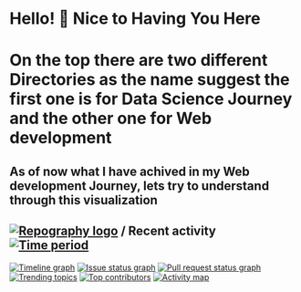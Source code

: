 # Hello! :wave: Nice to Having You Here

# On the top there are two different Directories as the name suggest the first one is for Data Science Journey and the other one for Web development

## As of now what I have achived in my Web development Journey, lets try to understand through this visualization

## [![Repography logo](https://images.repography.com/logo.svg)](https://repography.com) / Recent activity [![Time period](https://images.repography.com/31495716/Pcr-dev/Pratap-s-portfolio/recent-activity/d1becd0687472eea7fb9512dafc27b8a_badge.svg)](https://repography.com)
[![Timeline graph](https://images.repography.com/31495716/Pcr-dev/Pratap-s-portfolio/recent-activity/d1becd0687472eea7fb9512dafc27b8a_timeline.svg)](https://github.com/Pcr-dev/Pratap-s-portfolio/commits)
[![Issue status graph](https://images.repography.com/31495716/Pcr-dev/Pratap-s-portfolio/recent-activity/d1becd0687472eea7fb9512dafc27b8a_issues.svg)](https://github.com/Pcr-dev/Pratap-s-portfolio/issues)
[![Pull request status graph](https://images.repography.com/31495716/Pcr-dev/Pratap-s-portfolio/recent-activity/d1becd0687472eea7fb9512dafc27b8a_prs.svg)](https://github.com/Pcr-dev/Pratap-s-portfolio/pulls)
[![Trending topics](https://images.repography.com/31495716/Pcr-dev/Pratap-s-portfolio/recent-activity/d1becd0687472eea7fb9512dafc27b8a_words.svg)](https://github.com/Pcr-dev/Pratap-s-portfolio/commits)
[![Top contributors](https://images.repography.com/31495716/Pcr-dev/Pratap-s-portfolio/recent-activity/d1becd0687472eea7fb9512dafc27b8a_users.svg)](https://github.com/Pcr-dev/Pratap-s-portfolio/graphs/contributors)
[![Activity map](https://images.repography.com/31495716/Pcr-dev/Pratap-s-portfolio/recent-activity/d1becd0687472eea7fb9512dafc27b8a_map.svg)](https://github.com/Pcr-dev/Pratap-s-portfolio/commits)

